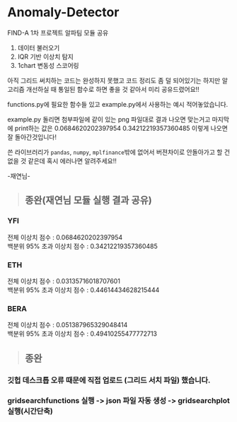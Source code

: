 # Anomaly-Detector
FIND-A 1차 프로젝트 알파팀 모듈 공유


1. 데이터 불러오기
2. IQR 기반 이상치 탐지
3. 1chart 변동성 스코어링

아직 그리드 써치하는 코드는 완성하지 못했고 코드 정리도 좀 덜 되어있기는 하지만 알고리즘 개선하실 때 통일된 함수로 하면 좋을 것 같아서 미리 공유드렸어요!!

functions.py에 필요한 함수들 있고 example.py에서 사용하는 예시 적어놓았습니다. 

example.py 돌리면 첨부파일에 같이 있는 png 파일대로 결과 나오면 맞는거고 마지막에 print하는 값은 0.0684620202397954
0.34212219357360485
이렇게 나오면 잘 돌아간것입니다!

쓴 라이브러리가 `pandas`, `numpy`, `mplfinance`밖에 없어서 버젼차이로 안돌아가고 할 건 없을 것 같은데 혹시 에러나면 알려주세요!!

-재연님-


> ## 종완(재연님 모듈 실행 결과 공유)

### YFI  
전체 이상치 점수 : 0.0684620202397954  
백분위 95% 초과 이상치 점수 : 0.34212219357360485  

### ETH  
전체 이상치 점수 : 0.03135716018707601  
백분위 95% 초과 이상치 점수 : 0.44614434628215444  

### BERA  
전체 이상치 점수 : 0.051387965329048414  
백분위 95% 초과 이상치 점수 : 0.49410255477772713  

> ## 종완  
  
### 깃헙 데스크톱 오류 때문에 직접 업로드 (그리드 서치 파일) 했습니다.
### gridsearchfunctions 실행 -> json 파일 자동 생성 -> gridsearchplot 실행(시간단축)
